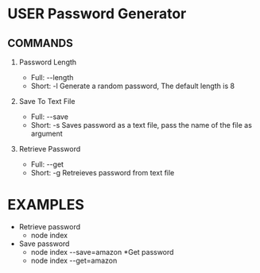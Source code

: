 USER Password Generator
======================


COMMANDS
--------

1. Password Length
    * Full: --length
    * Short: -l
    Generate a random password, The default length is 8

2. Save To Text File
    * Full: --save
    * Short: -s
    Saves password as a text file, pass the name of the file as argument

3. Retrieve Password
    * Full: --get
    * Short: -g
    Retreieves password from text file

# EXAMPLES
* Retrieve password
    * node index
* Save password
    * node index --save=amazon
*Get password
    * node index --get=amazon


